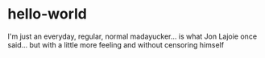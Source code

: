 # hello-world

I'm just an everyday, regular, normal madayucker...
is what Jon Lajoie once said...
but with a little more feeling and without censoring himself
